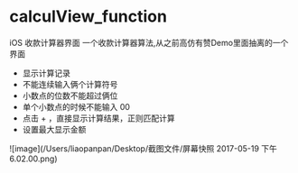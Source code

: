 # calculView_function
iOS 收款计算器界面
一个收款计算器算法,从之前高仿有赞Demo里面抽离的一个界面


* 显示计算记录
* 不能连续输入俩个计算符号
* 小数点的位数不能超过俩位
* 单个小数点的时候不能输入  00
* 点击 + ，直接显示计算结果，正则匹配计算
* 设置最大显示金额


![image](/Users/liaopanpan/Desktop/截图文件/屏幕快照 2017-05-19 下午6.02.00.png)